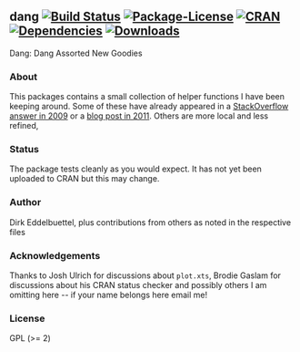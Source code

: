 ## dang [![Build Status](https://travis-ci.org/eddelbuettel/dang.svg)](https://travis-ci.org/eddelbuettel/dang) [![Package-License](https://eddelbuettel.github.io/badges/GPL2+.svg)](http://www.gnu.org/licenses/gpl-2.0.html) [![CRAN](http://www.r-pkg.org/badges/version/dang)](https://cran.r-project.org/package=dang) [![Dependencies](https://tinyverse.netlify.com/badge/dang)](https://cran.r-project.org/package=dang) [![Downloads](http://cranlogs.r-pkg.org/badges/dang?color=brightgreen)](http://www.r-pkg.org/pkg/dang)

Dang: Dang Assorted New Goodies

### About

This packages contains a small collection of helper functions I have been keeping around.  Some of
these have already appeared in a
[StackOverflow answer in 2009](https://stackoverflow.com/questions/1358003/tricks-to-manage-the-available-memory-in-an-r-session)
or a [blog post in 2011](http://dirk.eddelbuettel.com/blog/2011/01/16/).  Others are more local and less 
refined,

### Status

The package tests cleanly as you would expect. It has not yet been uploaded to CRAN but this may change.

### Author

Dirk Eddelbuettel, plus contributions from others as noted in the respective files

### Acknowledgements

Thanks to Josh Ulrich for discussions about `plot.xts`, Brodie Gaslam for discussions about his
CRAN status checker and possibly others I am omitting here -- if your name belongs here email me!

### License

GPL (>= 2)
